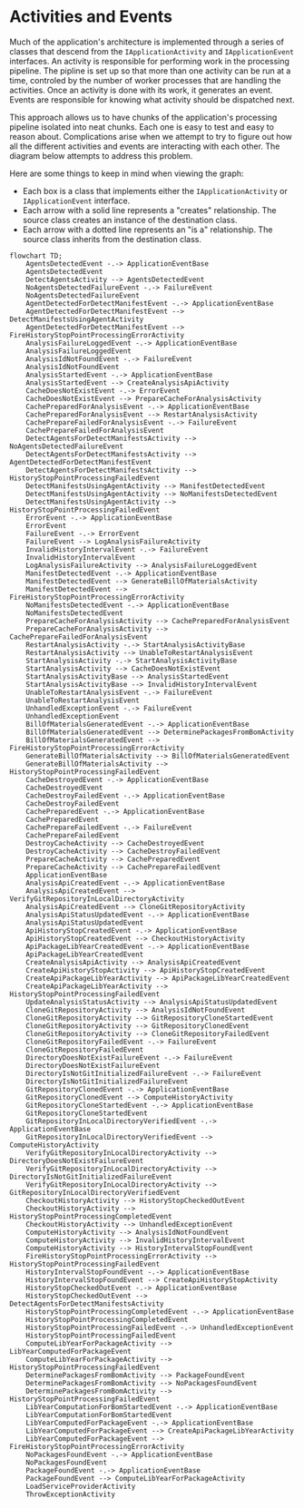 # Activities and Events

Much of the application's architecture is implemented through a series of classes that descend from the `IApplicationActivity` and `IApplicationEvent` interfaces. An activity is responsible for performing work in the processing pipeline. The pipline is set up so that more than one activity can be run at a time, controled by the number of worker processes that are handling the activities. Once an activity is done with its work, it generates an event. Events are responsible for knowing what activity should be dispatched next.

This approach allows us to have chunks of the application's processing pipeline isolated into neat chunks. Each one is easy to test and easy to reason about. Complications arise when we attempt to try to figure out how all the different activities and events are interacting with each other. The diagram below attempts to address this problem.

Here are some things to keep in mind when viewing the graph:

* Each box is a class that implements either the `IApplicationActivity` or `IApplicationEvent` interface.
* Each arrow with a solid line represents a "creates" relationship. The source class creates an instance of the destination class.
* Each arrow with a dotted line represents an "is a" relationship. The source class inherits from the destination class.

```mermaid
flowchart TD;
    AgentsDetectedEvent -.-> ApplicationEventBase
    AgentsDetectedEvent
    DetectAgentsActivity --> AgentsDetectedEvent
    NoAgentsDetectedFailureEvent -.-> FailureEvent
    NoAgentsDetectedFailureEvent
    AgentDetectedForDetectManifestEvent -.-> ApplicationEventBase
    AgentDetectedForDetectManifestEvent --> DetectManifestsUsingAgentActivity
    AgentDetectedForDetectManifestEvent --> FireHistoryStopPointProcessingErrorActivity
    AnalysisFailureLoggedEvent -.-> ApplicationEventBase
    AnalysisFailureLoggedEvent
    AnalysisIdNotFoundEvent -.-> FailureEvent
    AnalysisIdNotFoundEvent
    AnalysisStartedEvent -.-> ApplicationEventBase
    AnalysisStartedEvent --> CreateAnalysisApiActivity
    CacheDoesNotExistEvent -.-> ErrorEvent
    CacheDoesNotExistEvent --> PrepareCacheForAnalysisActivity
    CachePreparedForAnalysisEvent -.-> ApplicationEventBase
    CachePreparedForAnalysisEvent --> RestartAnalysisActivity
    CachePrepareFailedForAnalysisEvent -.-> FailureEvent
    CachePrepareFailedForAnalysisEvent
    DetectAgentsForDetectManifestsActivity --> NoAgentsDetectedFailureEvent
    DetectAgentsForDetectManifestsActivity --> AgentDetectedForDetectManifestEvent
    DetectAgentsForDetectManifestsActivity --> HistoryStopPointProcessingFailedEvent
    DetectManifestsUsingAgentActivity --> ManifestDetectedEvent
    DetectManifestsUsingAgentActivity --> NoManifestsDetectedEvent
    DetectManifestsUsingAgentActivity --> HistoryStopPointProcessingFailedEvent
    ErrorEvent -.-> ApplicationEventBase
    ErrorEvent
    FailureEvent -.-> ErrorEvent
    FailureEvent --> LogAnalysisFailureActivity
    InvalidHistoryIntervalEvent -.-> FailureEvent
    InvalidHistoryIntervalEvent
    LogAnalysisFailureActivity --> AnalysisFailureLoggedEvent
    ManifestDetectedEvent -.-> ApplicationEventBase
    ManifestDetectedEvent --> GenerateBillOfMaterialsActivity
    ManifestDetectedEvent --> FireHistoryStopPointProcessingErrorActivity
    NoManifestsDetectedEvent -.-> ApplicationEventBase
    NoManifestsDetectedEvent
    PrepareCacheForAnalysisActivity --> CachePreparedForAnalysisEvent
    PrepareCacheForAnalysisActivity --> CachePrepareFailedForAnalysisEvent
    RestartAnalysisActivity -.-> StartAnalysisActivityBase
    RestartAnalysisActivity --> UnableToRestartAnalysisEvent
    StartAnalysisActivity -.-> StartAnalysisActivityBase
    StartAnalysisActivity --> CacheDoesNotExistEvent
    StartAnalysisActivityBase --> AnalysisStartedEvent
    StartAnalysisActivityBase --> InvalidHistoryIntervalEvent
    UnableToRestartAnalysisEvent -.-> FailureEvent
    UnableToRestartAnalysisEvent
    UnhandledExceptionEvent -.-> FailureEvent
    UnhandledExceptionEvent
    BillOfMaterialsGeneratedEvent -.-> ApplicationEventBase
    BillOfMaterialsGeneratedEvent --> DeterminePackagesFromBomActivity
    BillOfMaterialsGeneratedEvent --> FireHistoryStopPointProcessingErrorActivity
    GenerateBillOfMaterialsActivity --> BillOfMaterialsGeneratedEvent
    GenerateBillOfMaterialsActivity --> HistoryStopPointProcessingFailedEvent
    CacheDestroyedEvent -.-> ApplicationEventBase
    CacheDestroyedEvent
    CacheDestroyFailedEvent -.-> ApplicationEventBase
    CacheDestroyFailedEvent
    CachePreparedEvent -.-> ApplicationEventBase
    CachePreparedEvent
    CachePrepareFailedEvent -.-> FailureEvent
    CachePrepareFailedEvent
    DestroyCacheActivity --> CacheDestroyedEvent
    DestroyCacheActivity --> CacheDestroyFailedEvent
    PrepareCacheActivity --> CachePreparedEvent
    PrepareCacheActivity --> CachePrepareFailedEvent
    ApplicationEventBase
    AnalysisApiCreatedEvent -.-> ApplicationEventBase
    AnalysisApiCreatedEvent --> VerifyGitRepositoryInLocalDirectoryActivity
    AnalysisApiCreatedEvent --> CloneGitRepositoryActivity
    AnalysisApiStatusUpdatedEvent -.-> ApplicationEventBase
    AnalysisApiStatusUpdatedEvent
    ApiHistoryStopCreatedEvent -.-> ApplicationEventBase
    ApiHistoryStopCreatedEvent --> CheckoutHistoryActivity
    ApiPackageLibYearCreatedEvent -.-> ApplicationEventBase
    ApiPackageLibYearCreatedEvent
    CreateAnalysisApiActivity --> AnalysisApiCreatedEvent
    CreateApiHistoryStopActivity --> ApiHistoryStopCreatedEvent
    CreateApiPackageLibYearActivity --> ApiPackageLibYearCreatedEvent
    CreateApiPackageLibYearActivity --> HistoryStopPointProcessingFailedEvent
    UpdateAnalysisStatusActivity --> AnalysisApiStatusUpdatedEvent
    CloneGitRepositoryActivity --> AnalysisIdNotFoundEvent
    CloneGitRepositoryActivity --> GitRepositoryCloneStartedEvent
    CloneGitRepositoryActivity --> GitRepositoryClonedEvent
    CloneGitRepositoryActivity --> CloneGitRepositoryFailedEvent
    CloneGitRepositoryFailedEvent -.-> FailureEvent
    CloneGitRepositoryFailedEvent
    DirectoryDoesNotExistFailureEvent -.-> FailureEvent
    DirectoryDoesNotExistFailureEvent
    DirectoryIsNotGitInitializedFailureEvent -.-> FailureEvent
    DirectoryIsNotGitInitializedFailureEvent
    GitRepositoryClonedEvent -.-> ApplicationEventBase
    GitRepositoryClonedEvent --> ComputeHistoryActivity
    GitRepositoryCloneStartedEvent -.-> ApplicationEventBase
    GitRepositoryCloneStartedEvent
    GitRepositoryInLocalDirectoryVerifiedEvent -.-> ApplicationEventBase
    GitRepositoryInLocalDirectoryVerifiedEvent --> ComputeHistoryActivity
    VerifyGitRepositoryInLocalDirectoryActivity --> DirectoryDoesNotExistFailureEvent
    VerifyGitRepositoryInLocalDirectoryActivity --> DirectoryIsNotGitInitializedFailureEvent
    VerifyGitRepositoryInLocalDirectoryActivity --> GitRepositoryInLocalDirectoryVerifiedEvent
    CheckoutHistoryActivity --> HistoryStopCheckedOutEvent
    CheckoutHistoryActivity --> HistoryStopPointProcessingCompletedEvent
    CheckoutHistoryActivity --> UnhandledExceptionEvent
    ComputeHistoryActivity --> AnalysisIdNotFoundEvent
    ComputeHistoryActivity --> InvalidHistoryIntervalEvent
    ComputeHistoryActivity --> HistoryIntervalStopFoundEvent
    FireHistoryStopPointProcessingErrorActivity --> HistoryStopPointProcessingFailedEvent
    HistoryIntervalStopFoundEvent -.-> ApplicationEventBase
    HistoryIntervalStopFoundEvent --> CreateApiHistoryStopActivity
    HistoryStopCheckedOutEvent -.-> ApplicationEventBase
    HistoryStopCheckedOutEvent --> DetectAgentsForDetectManifestsActivity
    HistoryStopPointProcessingCompletedEvent -.-> ApplicationEventBase
    HistoryStopPointProcessingCompletedEvent
    HistoryStopPointProcessingFailedEvent -.-> UnhandledExceptionEvent
    HistoryStopPointProcessingFailedEvent
    ComputeLibYearForPackageActivity --> LibYearComputedForPackageEvent
    ComputeLibYearForPackageActivity --> HistoryStopPointProcessingFailedEvent
    DeterminePackagesFromBomActivity --> PackageFoundEvent
    DeterminePackagesFromBomActivity --> NoPackagesFoundEvent
    DeterminePackagesFromBomActivity --> HistoryStopPointProcessingFailedEvent
    LibYearComputationForBomStartedEvent -.-> ApplicationEventBase
    LibYearComputationForBomStartedEvent
    LibYearComputedForPackageEvent -.-> ApplicationEventBase
    LibYearComputedForPackageEvent --> CreateApiPackageLibYearActivity
    LibYearComputedForPackageEvent --> FireHistoryStopPointProcessingErrorActivity
    NoPackagesFoundEvent -.-> ApplicationEventBase
    NoPackagesFoundEvent
    PackageFoundEvent -.-> ApplicationEventBase
    PackageFoundEvent --> ComputeLibYearForPackageActivity
    LoadServiceProviderActivity
    ThrowExceptionActivity

```
